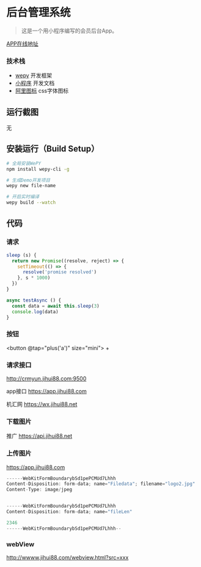 # 后台管理系统

> 这是一个用小程序编写的会员后台App。

[APP在线地址](http://app.jihui88.com)

### 技术栈
- [wepy](https://tencent.github.io/wepy/) 开发框架
- [小程序](http://mp.weixin.qq.com/debug/wxadoc/dev/) 开发文档
- [阿里图标](http://iconfont.cn) css字体图标

## 运行截图
无

## 安装运行（Build Setup）

``` bash
# 全局安装WePY
npm install wepy-cli -g

# 生成Demo开发项目
wepy new file-name

# 开启实时编译
wepy build --watch
```

## 代码

### 请求

```javascript
sleep (s) {
  return new Promise((resolve, reject) => {
    setTimeout(() => {
      resolve('promise resolved')
    }, s * 1000)
  })
}

async testAsync () {
  const data = await this.sleep(3)
  console.log(data)
}
```

### 按钮
<button @tap="plus('a')" size="mini">  +  </button>

### 请求接口
http://crmyun.jihui88.com:9500

app接口 https://app.jihui88.com

机汇网 https://wx.jihui88.net


### 下载图片
推广  https://api.jihui88.net

### 上传图片
https://app.jihui88.com

```javascript
------WebKitFormBoundarybSd1pePCMUd7Lhhh
Content-Disposition: form-data; name="Filedata"; filename="logo2.jpg"
Content-Type: image/jpeg


------WebKitFormBoundarybSd1pePCMUd7Lhhh
Content-Disposition: form-data; name="fileLen"

2346
------WebKitFormBoundarybSd1pePCMUd7Lhhh--
```

### webView
http://wwww.jihui88.com/webview.html?src=xxx
